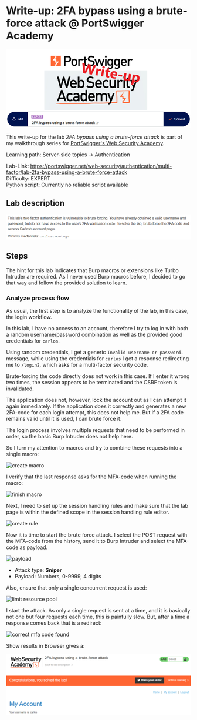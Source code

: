 # Write-up: 2FA bypass using a brute-force attack @ PortSwigger Academy

![logo](img/logo.png)

This write-up for the lab *2FA bypass using a brute-force attack* is part of my walkthrough series for [PortSwigger's Web Security Academy](https://portswigger.net/web-security).

Learning path: Server-side topics → Authentication

Lab-Link: <https://portswigger.net/web-security/authentication/multi-factor/lab-2fa-bypass-using-a-brute-force-attack>  
Difficulty: EXPERT  
Python script: Currently no reliable script available

## Lab description

![lab_description](img/lab_description.png)

## Steps

The hint for this lab indicates that Burp macros or extensions like Turbo Intruder are required. As I never used Burp macros before, I decided to go that way and follow the provided solution to learn.

### Analyze process flow

As usual, the first step is to analyze the functionality of the lab, in this case, the login workflow.

In this lab, I have no access to an account, therefore I try to log in with both a random username/password combination as well as the provided good credentials for `carlos`.

Using random credentials, I get a generic `Invalid username or password.` message, while using the credentials for `carlos` I get a response redirecting me to `/login2`, which asks for a multi-factor security code.

Brute-forcing the code directly does not work in this case. If I enter it wrong two times, the session appears to be terminated and the CSRF token is invalidated.

The application does not, however, lock the account out as I can attempt it again immediately. If the application does it correctly and generates a new 2FA-code for each login attempt, this does not help me. But if a 2FA code remains valid until it is used, I can brute force it.

The login process involves multiple requests that need to be performed in order, so the basic Burp Intruder does not help here. 

So I turn my attention to macros and try to combine these requests into a single macro:

![create macro](img/create_macro.png)

I verify that the last response asks for the MFA-code when running the macro:

![finish macro](img/finish_macro.png)

Next, I need to set up the session handling rules and make sure that the lab page is within the defined scope in the session handling rule editor.

![create rule](img/rule_editor.png)

Now it is time to start the brute force attack. I select the POST request with the MFA-code from the history, send it to Burp Intruder and select the MFA-code as payload.

![payload](img/payloads.png)

- Attack type: **Sniper**
- Payload: Numbers, 0-9999, 4 digits

Also, ensure that only a single concurrent request is used:

![limit resource pool](img/resource_pool.png)

I start the attack. As only a single request is sent at a time, and it is basically not one but four requests each time, this is painfully slow. But, after a time a response comes back that is a redirect:

![correct mfa code found](img/result_mfa.png)

Show results in Browser gives a:

![success](img/success.png)
